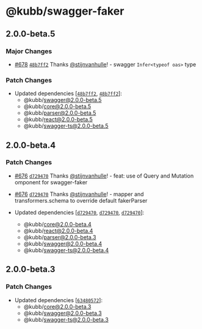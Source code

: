 # @kubb/swagger-faker

## 2.0.0-beta.5

### Major Changes

- [#678](https://github.com/kubb-project/kubb/pull/678) [`48b7ff2`](https://github.com/kubb-project/kubb/commit/48b7ff246a3459bb7a9be6d430407c2538d3b2eb) Thanks [@stijnvanhulle](https://github.com/stijnvanhulle)! - swagger `Infer<typeof oas>` type

### Patch Changes

- Updated dependencies [[`48b7ff2`](https://github.com/kubb-project/kubb/commit/48b7ff246a3459bb7a9be6d430407c2538d3b2eb), [`48b7ff2`](https://github.com/kubb-project/kubb/commit/48b7ff246a3459bb7a9be6d430407c2538d3b2eb)]:
  - @kubb/swagger@2.0.0-beta.5
  - @kubb/core@2.0.0-beta.5
  - @kubb/parser@2.0.0-beta.5
  - @kubb/react@2.0.0-beta.5
  - @kubb/swagger-ts@2.0.0-beta.5

## 2.0.0-beta.4

### Patch Changes

- [#676](https://github.com/kubb-project/kubb/pull/676) [`d729470`](https://github.com/kubb-project/kubb/commit/d729470b74121eef6776649654921ce61b35da51) Thanks [@stijnvanhulle](https://github.com/stijnvanhulle)! - feat: use of Query and Mutation omponent for swagger-faker

- [#676](https://github.com/kubb-project/kubb/pull/676) [`d729470`](https://github.com/kubb-project/kubb/commit/d729470b74121eef6776649654921ce61b35da51) Thanks [@stijnvanhulle](https://github.com/stijnvanhulle)! - mapper and transformers.schema to override default fakerParser

- Updated dependencies [[`d729470`](https://github.com/kubb-project/kubb/commit/d729470b74121eef6776649654921ce61b35da51), [`d729470`](https://github.com/kubb-project/kubb/commit/d729470b74121eef6776649654921ce61b35da51), [`d729470`](https://github.com/kubb-project/kubb/commit/d729470b74121eef6776649654921ce61b35da51)]:
  - @kubb/core@2.0.0-beta.4
  - @kubb/react@2.0.0-beta.4
  - @kubb/parser@2.0.0-beta.3
  - @kubb/swagger@2.0.0-beta.4
  - @kubb/swagger-ts@2.0.0-beta.4

## 2.0.0-beta.3

### Patch Changes

- Updated dependencies [[`63480572`](https://github.com/kubb-project/kubb/commit/634805723409381eace8e68fd5f2eab6f737dd7a)]:
  - @kubb/core@2.0.0-beta.3
  - @kubb/swagger@2.0.0-beta.3
  - @kubb/swagger-ts@2.0.0-beta.3
